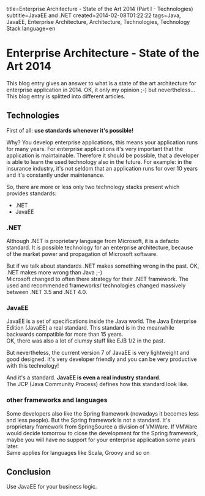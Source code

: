 title=Enterprise Architecture - State of the Art 2014 (Part I - Technologies)
subtitle=JavaEE and .NET
created=2014-02-08T01:22:22
tags=Java, JavaEE, Enterprise Architecture, Architecture, Technologies, Technology Stack
language=en

# Enterprise Architecture - State of the Art 2014

This blog entry gives an answer to what is a state of the art architecture for enterprise application in 2014. OK, it only my opinion ;-) but nevertheless...  
This blog entry is splitted into different articles. 

## Technologies


First of all: **use standards whenever it's possible!**
  
Why? You develop enterprise applications, this means your application runs for many years. For enterprise applications it's very important that the application is maintainable. Therefore it should be possible, that a developer is able to learn the used technology also in the future. For example: in the insurance industry, it's not seldom that an application runs for over 10 years and it's constantly under maintenance.

So, there are more or less only two technology stacks present which provides standards:

* .NET
* JavaEE

### .NET

Although .NET is proprietary language from Microsoft, it is a defacto standard. It is possible technology for an enterprise architecture, because of the market power and propagation of Microsoft software.

But if we talk about standards .NET makes something wrong in the past. OK, .NET makes more wrong than Java ;-)  
Microsoft changed to often there strategy for their .NET framework. The used and recommended frameworks/ technologies changed massively between .NET 3.5 and .NET 4.0.  

### JavaEE

JavaEE is a set of specifications inside the Java world. The Java Enterprise Edition (JavaEE) a real standard. This standard is in the meanwhile backwards compatible for more than 15 years.  
OK, there was also a lot of clumsy stuff like EJB 1/2 in the past.

But nevertheless, the current version 7 of JavaEE is very lightweight and good designed. It's very developer friendly and you can be very productive with this technology!

And it's a standard. **JavaEE is even a real industry standard**.  
The JCP (Java Community Process) defines how this standard look like.  

### other frameworks and languages

Some developers also like the Spring framework (nowadays it becomes less and less people). But the Spring framework is not a standard. It's proprietary framework from SpringSource a division of VMWare. If VMWare would decide tomorrow to close the development for the Spring framework, maybe you will have no support for your enterprise application some years later.  
Same applies for languages like Scala, Groovy and so on

## Conclusion

Use JavaEE for your business logic. 